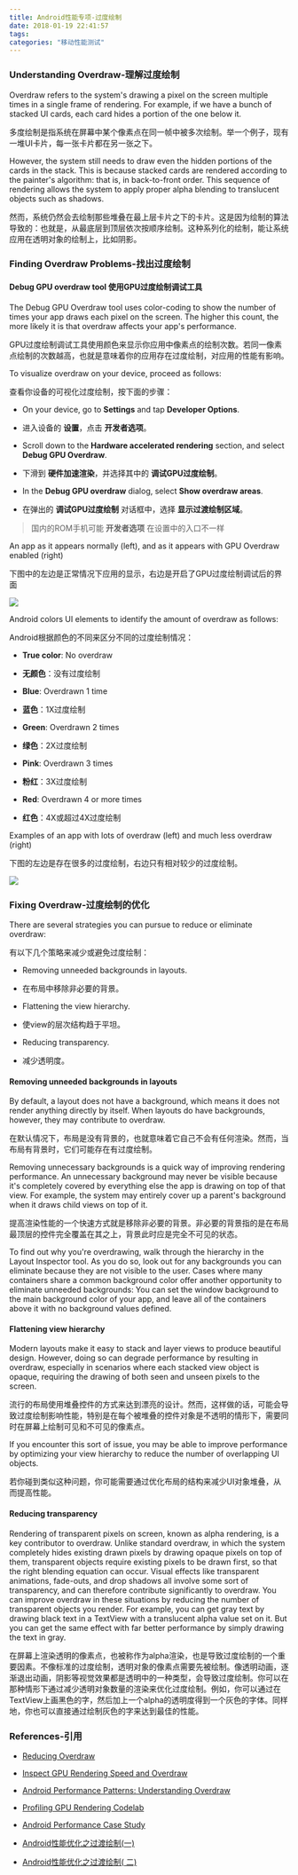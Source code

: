 ```yaml
---
title: Android性能专项-过度绘制
date: 2018-01-19 22:41:57
tags:
categories: "移动性能测试"
---
```


### Understanding Overdraw-理解过度绘制

Overdraw refers to the system's drawing a pixel on the screen multiple times in a single frame of rendering. For example, if we have a bunch of stacked UI cards, each card hides a portion of the one below it.

多度绘制是指系统在屏幕中某个像素点在同一帧中被多次绘制。举一个例子，现有一堆UI卡片，每一张卡片都在另一张之下。

However, the system still needs to draw even the hidden portions of the cards in the stack. This is because stacked cards are rendered according to the painter's algorithm: that is, in back-to-front order. This sequence of rendering allows the system to apply proper alpha blending to translucent objects such as shadows.

然而，系统仍然会去绘制那些堆叠在最上层卡片之下的卡片。这是因为绘制的算法导致的：也就是，从最底层到顶层依次按顺序绘制。这种系列化的绘制，能让系统应用在透明对象的绘制上，比如阴影。

<!--more-->

### Finding Overdraw Problems-找出过度绘制

#### Debug GPU overdraw tool 使用GPU过度绘制调试工具

The Debug GPU Overdraw tool uses color-coding to show the number of times your app draws each pixel on the screen. The higher this count, the more likely it is that overdraw affects your app's performance.

GPU过度绘制调试工具使用颜色来显示你应用中像素点的绘制次数。若同一像素点绘制的次数越高，也就是意味着你的应用存在过度绘制，对应用的性能有影响。

To visualize overdraw on your device, proceed as follows:

查看你设备的可视化过度绘制，按下面的步骤：

* On your device, go to **Settings** and tap **Developer Options**.

* 进入设备的 **设置**，点击 **开发者选项**。

* Scroll down to the **Hardware accelerated rendering** section, and select **Debug GPU Overdraw**.

* 下滑到 **硬件加速渲染**，并选择其中的 **调试GPU过度绘制**。

* In the **Debug GPU overdraw** dialog, select **Show overdraw areas**.

* 在弹出的 **调试GPU过度绘制** 对话框中，选择 **显示过渡绘制区域**。

> 国内的ROM手机可能 **开发者选项** 在设置中的入口不一样

An app as it appears normally (left), and as it appears with GPU Overdraw enabled (right)

下图中的左边是正常情况下应用的显示，右边是开启了GPU过度绘制调试后的界面

![](/images/categories/android/android-performance/008/gpu-overdraw-before_2x.png)

Android colors UI elements to identify the amount of overdraw as follows:

Android根据颜色的不同来区分不同的过度绘制情况：

* **True color**: No overdraw

* **无颜色**：没有过度绘制

* **Blue**: Overdrawn 1 time

* **蓝色**：1X过度绘制

* **Green**: Overdrawn 2 times

* **绿色**：2X过度绘制

* **Pink**: Overdrawn 3 times

* **粉红**：3X过度绘制

* **Red**: Overdrawn 4 or more times

* **红色**：4X或超过4X过度绘制

Examples of an app with lots of overdraw (left) and much less overdraw (right)

下图的左边是存在很多的过度绘制，右边只有相对较少的过度绘制。

![](/images/categories/android/android-performance/008/gpu-overdraw-after_2x.png)

### Fixing Overdraw-过度绘制的优化

There are several strategies you can pursue to reduce or eliminate overdraw:

有以下几个策略来减少或避免过度绘制：

* Removing unneeded backgrounds in layouts.

* 在布局中移除非必要的背景。

* Flattening the view hierarchy.

* 使view的层次结构趋于平坦。

* Reducing transparency.

* 减少透明度。

#### Removing unneeded backgrounds in layouts

By default, a layout does not have a background, which means it does not render anything directly by itself. When layouts do have backgrounds, however, they may contribute to overdraw.

在默认情况下，布局是没有背景的，也就意味着它自己不会有任何渲染。然而，当布局有背景时，它们可能存在有过度绘制。

Removing unnecessary backgrounds is a quick way of improving rendering performance. An unnecessary background may never be visible because it's completely covered by everything else the app is drawing on top of that view. For example, the system may entirely cover up a parent's background when it draws child views on top of it.

提高渲染性能的一个快速方式就是移除非必要的背景。非必要的背景指的是在布局最顶层的控件完全覆盖在其之上，背景此时应是完全不可见的状态。

To find out why you're overdrawing, walk through the hierarchy in the Layout Inspector tool. As you do so, look out for any backgrounds you can eliminate because they are not visible to the user. Cases where many containers share a common background color offer another opportunity to eliminate unneeded backgrounds: You can set the window background to the main background color of your app, and leave all of the containers above it with no background values defined.

#### Flattening view hierarchy

Modern layouts make it easy to stack and layer views to produce beautiful design. However, doing so can degrade performance by resulting in overdraw, especially in scenarios where each stacked view object is opaque, requiring the drawing of both seen and unseen pixels to the screen.

流行的布局使用堆叠控件的方式来达到漂亮的设计。然而，这样做的话，可能会导致过度绘制影响性能，特别是在每个被堆叠的控件对象是不透明的情形下，需要同时在屏幕上绘制可见和不可见的像素点。

If you encounter this sort of issue, you may be able to improve performance by optimizing your view hierarchy to reduce the number of overlapping UI objects.

若你碰到类似这种问题，你可能需要通过优化布局的结构来减少UI对象堆叠，从而提高性能。

#### Reducing transparency

Rendering of transparent pixels on screen, known as alpha rendering, is a key contributor to overdraw. Unlike standard overdraw, in which the system completely hides existing drawn pixels by drawing opaque pixels on top of them, transparent objects require existing pixels to be drawn first, so that the right blending equation can occur. Visual effects like transparent animations, fade-outs, and drop shadows all involve some sort of transparency, and can therefore contribute significantly to overdraw. You can improve overdraw in these situations by reducing the number of transparent objects you render. For example, you can get gray text by drawing black text in a TextView with a translucent alpha value set on it. But you can get the same effect with far better performance by simply drawing the text in gray.

在屏幕上渲染透明的像素点，也被称作为alpha渲染，也是导致过度绘制的一个重要因素。不像标准的过度绘制，透明对象的像素点需要先被绘制。像透明动画，逐渐退出动画，阴影等视觉效果都是透明中的一种类型，会导致过度绘制。你可以在那种情形下通过减少透明对象数量的渲染来优化过度绘制。例如，你可以通过在TextView上画黑色的字，然后加上一个alpha的透明度得到一个灰色的字体。同样地，你也可以直接通过绘制灰色的字来达到最佳的性能。

### References-引用

* [Reducing Overdraw](https://developer.android.com/topic/performance/rendering/overdraw.html)

* [Inspect GPU Rendering Speed and Overdraw](https://developer.android.com/studio/profile/inspect-gpu-rendering.html)

* [Android Performance Patterns: Understanding Overdraw](https://www.youtube.com/watch?v=T52v50r-JfE)

* [Profiling GPU Rendering Codelab](https://io2015codelabs.appspot.com/codelabs/android-performance-debug-gpu-overdraw)

* [Android Performance Case Study](http://www.curious-creature.com/docs/android-performance-case-study-1.html)

* [Android性能优化之过渡绘制(一)](http://androidperformance.com/2014/10/20/android-performance-optimization-overdraw-1.html)

* [Android性能优化之过渡绘制( 二)](http://androidperformance.com/2015/01/13/android-performance-optimization-overdraw-2.html)
